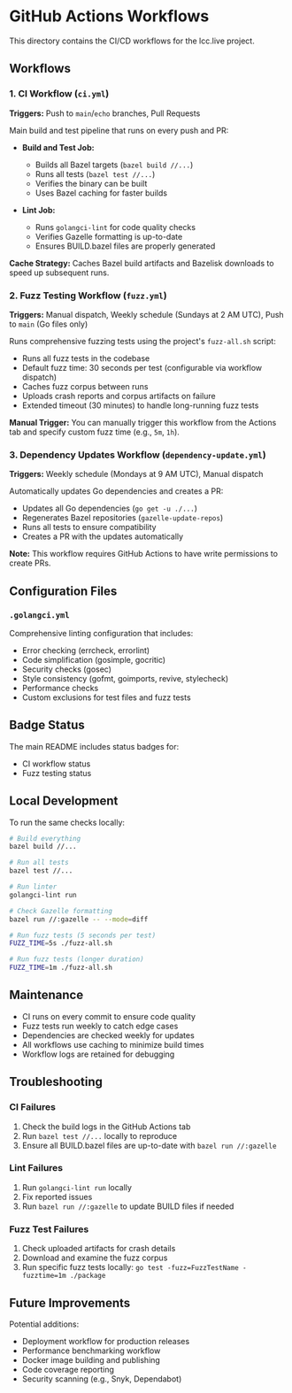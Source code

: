 # GitHub Actions Workflows

This directory contains the CI/CD workflows for the lcc.live project.

## Workflows

### 1. CI Workflow (`ci.yml`)
**Triggers:** Push to `main`/`echo` branches, Pull Requests

Main build and test pipeline that runs on every push and PR:

- **Build and Test Job:**
  - Builds all Bazel targets (`bazel build //...`)
  - Runs all tests (`bazel test //...`)
  - Verifies the binary can be built
  - Uses Bazel caching for faster builds

- **Lint Job:**
  - Runs `golangci-lint` for code quality checks
  - Verifies Gazelle formatting is up-to-date
  - Ensures BUILD.bazel files are properly generated

**Cache Strategy:** Caches Bazel build artifacts and Bazelisk downloads to speed up subsequent runs.

### 2. Fuzz Testing Workflow (`fuzz.yml`)
**Triggers:** Manual dispatch, Weekly schedule (Sundays at 2 AM UTC), Push to `main` (Go files only)

Runs comprehensive fuzzing tests using the project's `fuzz-all.sh` script:

- Runs all fuzz tests in the codebase
- Default fuzz time: 30 seconds per test (configurable via workflow dispatch)
- Caches fuzz corpus between runs
- Uploads crash reports and corpus artifacts on failure
- Extended timeout (30 minutes) to handle long-running fuzz tests

**Manual Trigger:** You can manually trigger this workflow from the Actions tab and specify custom fuzz time (e.g., `5m`, `1h`).

### 3. Dependency Updates Workflow (`dependency-update.yml`)
**Triggers:** Weekly schedule (Mondays at 9 AM UTC), Manual dispatch

Automatically updates Go dependencies and creates a PR:

- Updates all Go dependencies (`go get -u ./...`)
- Regenerates Bazel repositories (`gazelle-update-repos`)
- Runs all tests to ensure compatibility
- Creates a PR with the updates automatically

**Note:** This workflow requires GitHub Actions to have write permissions to create PRs.

## Configuration Files

### `.golangci.yml`
Comprehensive linting configuration that includes:
- Error checking (errcheck, errorlint)
- Code simplification (gosimple, gocritic)
- Security checks (gosec)
- Style consistency (gofmt, goimports, revive, stylecheck)
- Performance checks
- Custom exclusions for test files and fuzz tests

## Badge Status

The main README includes status badges for:
- CI workflow status
- Fuzz testing status

## Local Development

To run the same checks locally:

```bash
# Build everything
bazel build //...

# Run all tests
bazel test //...

# Run linter
golangci-lint run

# Check Gazelle formatting
bazel run //:gazelle -- --mode=diff

# Run fuzz tests (5 seconds per test)
FUZZ_TIME=5s ./fuzz-all.sh

# Run fuzz tests (longer duration)
FUZZ_TIME=1m ./fuzz-all.sh
```

## Maintenance

- CI runs on every commit to ensure code quality
- Fuzz tests run weekly to catch edge cases
- Dependencies are checked weekly for updates
- All workflows use caching to minimize build times
- Workflow logs are retained for debugging

## Troubleshooting

### CI Failures
1. Check the build logs in the GitHub Actions tab
2. Run `bazel test //...` locally to reproduce
3. Ensure all BUILD.bazel files are up-to-date with `bazel run //:gazelle`

### Lint Failures
1. Run `golangci-lint run` locally
2. Fix reported issues
3. Run `bazel run //:gazelle` to update BUILD files if needed

### Fuzz Test Failures
1. Check uploaded artifacts for crash details
2. Download and examine the fuzz corpus
3. Run specific fuzz tests locally: `go test -fuzz=FuzzTestName -fuzztime=1m ./package`

## Future Improvements

Potential additions:
- Deployment workflow for production releases
- Performance benchmarking workflow
- Docker image building and publishing
- Code coverage reporting
- Security scanning (e.g., Snyk, Dependabot)

